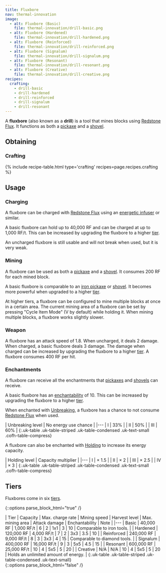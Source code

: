 ```yaml
---
title: Fluxbore
nav: thermal-innovation
image:
  - alt: Fluxbore (Basic)
    file: thermal-innovation/drill-basic.png
  - alt: Fluxbore (Hardened)
    file: thermal-innovation/drill-hardened.png
  - alt: Fluxbore (Reinforced)
    file: thermal-innovation/drill-reinforced.png
  - alt: Fluxbore (Signalum)
    file: thermal-innovation/drill-signalum.png
  - alt: Fluxbore (Resonant)
    file: thermal-innovation/drill-resonant.png
  - alt: Fluxbore (Creative)
    file: thermal-innovation/drill-creative.png
recipes:
  crafting:
    - drill-basic
    - drill-hardened
    - drill-reinforced
    - drill-signalum
    - drill-resonant
---
```


A **fluxbore** (also known as a **drill**) is a tool that mines blocks using
[Redstone Flux](/docs/redstone-flux/). It functions as both a
[pickaxe](https://minecraft.gamepedia.com/Pickaxe) and a
[shovel](https://minecraft.gamepedia.com/Shovel).


Obtaining
---------

### Crafting
{% include recipe-table.html type='crafting' recipes=page.recipes.crafting %}


Usage
-----

### Charging
A fluxbore can be charged with [Redstone Flux](/docs/redstone-flux/) using an
[energetic infuser](/docs/energetic-infuser/) or similar.

A basic fluxbore can hold up to 40,000 RF and can be charged at up to 1,000
RF/t. This can be increased by upgrading the fluxbore to a higher
[tier](#tiers).

An uncharged fluxbore is still usable and will not break when used, but it is
very weak.

### Mining
A fluxbore can be used as both a
[pickaxe](https://minecraft.gamepedia.com/Pickaxe) and a
[shovel](https://minecraft.gamepedia.com/Shovel). It consumes 200 RF for each
mined block.

A basic fluxbore is comparable to an [iron
pickaxe](https://minecraft.gamepedia.com/Iron_Pickaxe) or
[shovel](https://minecraft.gamepedia.com/Iron_Shovel). It becomes more powerful
when upgraded to a higher [tier](#tiers).

At higher tiers, a fluxbore can be configured to mine multiple blocks at once in
a certain area. The current mining area of a fluxbore can be set by pressing
"Cycle Item Mode" (V by default) while holding it. When mining multiple blocks,
a fluxbore works slightly slower.

### Weapon
A fluxbore has an attack speed of 1.8. When uncharged, it deals 2 damage. When
charged, a basic fluxbore deals 3 damage. The damage when charged can be
increased by upgrading the fluxbore to a higher [tier](#tiers). A fluxbore
consumes 400 RF per hit.

### Enchantments
A fluxbore can receive all the enchantments that
[pickaxes](https://minecraft.gamepedia.com/Pickaxe) and
[shovels](https://minecraft.gamepedia.com/Shovel) can receive.

A basic fluxbore has an
[enchantability](https://minecraft.gamepedia.com/Enchantability) of 10. This can
be increased by upgrading the fluxbore to a higher [tier](#tiers).

When enchanted with [Unbreaking](https://minecraft.gamepedia.com/Unbreaking), a
fluxbore has a chance to not consume [Redstone Flux](/docs/redstone-flux/) when
used.

| Unbreaking level | No energy use chance |
|---
| I | 33% |
| II | 50% |
| III | 60% |
{:.uk-table .uk-table-striped .uk-table-condensed .uk-text-small .cofh-table-compress}

A fluxbore can also be enchanted with [Holding](/docs/holding/) to increase its
energy capacity.

| Holding level | Capacity multiplier |
|---
| I | × 1.5 |
| II | × 2 |
| III | × 2.5 |
| IV | × 3 |
{:.uk-table .uk-table-striped .uk-table-condensed .uk-text-small .cofh-table-compress}


Tiers
-----

Fluxbores come in six [tiers](/docs/tiers/).

{::options parse_block_html="true" /}
<div class="uk-overflow-container">
| Tier | Capacity | Max. charge rate | Mining speed | Harvest level | Max. mining area | Attack damage | Enchantability | Note |
|---
| Basic | 40,000 RF | 1,000 RF/t | 6 | 2 | 1x1 | 3 | 10 | Comparable to iron tools. |
| Hardened | 120,000 RF | 4,000 RF/t | 7 | 2 | 3x3 | 3.5 | 10 |
| Reinforced | 240,000 RF | 9,000 RF/t | 8 | 3 | 3x3 | 4 | 15 | Comparable to diamond tools. |
| Signalum | 400,000 RF | 16,000 RF/t | 9 | 3 | 5x5 | 4.5 | 15 |
| Resonant | 600,000 RF | 25,000 RF/t | 10 | 4 | 5x5 | 5 | 20 |
| Creative | N/A | N/A | 10 | 4 | 5x5 | 5 | 20 | Holds an unlimited amount of energy. |
{:.uk-table .uk-table-striped .uk-table-condensed .uk-text-small}
</div>
{::options parse_block_html="false" /}

